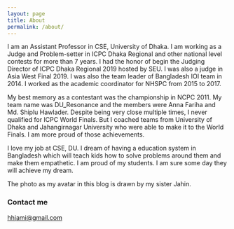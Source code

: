 ```yaml
---
layout: page
title: About
permalink: /about/
---
```

I am an Assistant Professor in CSE, University of Dhaka. I am working as a Judge and Problem-setter in ICPC Dhaka Regional and other national level contests for more than 7 years. I had the honor of begin the Judging Director of ICPC Dhaka Regional 2019 hosted by SEU. I was also a judge in Asia West Final 2019. I was also the team leader of Bangladesh IOI team in 2014. I worked as the academic coordinator for NHSPC from 2015 to 2017. 

My best memory as a contestant was the championship in NCPC 2011. My team name was DU_Resonance and the members were Anna Fariha and Md. Shiplu Hawlader. Despite being very close multiple times, I never qualified for ICPC World Finals. But I coached teams from University of Dhaka and Jahangirnagar University who were able to make it to the World Finals. I am more proud of those achievements. 

I love my job at CSE, DU. I dream of having a education system in Bangladesh which will teach kids how to solve problems around them and make them empathetic. I am proud of my students. I am sure some day they will achieve my dream. 

The photo as my avatar in this blog is drawn by my sister Jahin.

### Contact me

[hhjami@gmail.com](mailto:hhjami@gmail.com)
